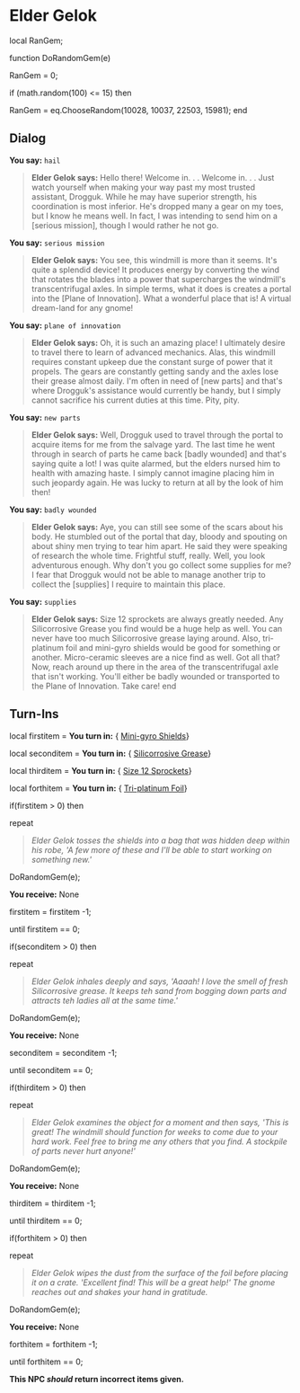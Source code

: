# Elder Gelok


local RanGem;

function DoRandomGem(e)

RanGem = 0;



if (math.random(100) <= 15) then


RanGem = eq.ChooseRandom(10028, 10037, 22503, 15981); 
end

## Dialog

**You say:** `hail`



>**Elder Gelok says:** Hello there! Welcome in. . . Welcome in. . . Just watch yourself when making your way past my most trusted assistant, Drogguk. While he may have superior strength, his coordination is most inferior. He's dropped many a gear on my toes, but I know he means well. In fact, I was intending to send him on a [serious mission], though I would rather he not go.

**You say:** `serious mission`



>**Elder Gelok says:** You see, this windmill is more than it seems. It's quite a splendid device! It produces energy by converting the wind that rotates the blades into a power that supercharges the windmill's transcentrifugal axles. In simple terms, what it does is creates a portal into the [Plane of Innovation]. What a wonderful place that is! A virtual dream-land for any gnome!

**You say:** `plane of innovation`



>**Elder Gelok says:** Oh, it is such an amazing place! I ultimately desire to travel there to learn of advanced mechanics. Alas, this windmill requires constant upkeep due the constant surge of power that it propels. The gears are constantly getting sandy and the axles lose their grease almost daily. I'm often in need of [new parts] and that's where Drogguk's assistance would currently be handy, but I simply cannot sacrifice his current duties at this time. Pity, pity.

**You say:** `new parts`



>**Elder Gelok says:** Well, Drogguk used to travel through the portal to acquire items for me from the salvage yard. The last time he went through in search of parts he came back [badly wounded] and that's saying quite a lot! I was quite alarmed, but the elders nursed him to health with amazing haste. I simply cannot imagine placing him in such jeopardy again. He was lucky to return at all by the look of him then!

**You say:** `badly wounded`



>**Elder Gelok says:** Aye, you can still see some of the scars about his body. He stumbled out of the portal that day, bloody and spouting on about shiny men trying to tear him apart. He said they were speaking of research the whole time. Frightful stuff, really. Well, you look adventurous enough. Why don't you go collect some supplies for me? I fear that Drogguk would not be able to manage another trip to collect the [supplies] I require to maintain this place.

**You say:** `supplies`



>**Elder Gelok says:** Size 12 sprockets are always greatly needed. Any Silicorrosive Grease you find would be a huge help as well. You can never have too much Silicorrosive grease laying around. Also, tri-platinum foil and mini-gyro shields would be good for something or another. Micro-ceramic sleeves are a nice find as well. Got all that? Now, reach around up there in the area of the transcentrifugal axle that isn't working. You'll either be badly wounded or transported to the Plane of Innovation. Take care!
end
  
## Turn-Ins





local firstitem =  **You turn in:**  { [Mini-gyro Shields](/item/28164)}

local seconditem =  **You turn in:**  { [Silicorrosive Grease](/item/28165)}

local thirditem =  **You turn in:**  { [Size 12 Sprockets](/item/28162)}

local forthitem =  **You turn in:**  { [Tri-platinum Foil](/item/28163)}



if(firstitem > 0) then


repeat



>*Elder Gelok tosses the shields into a bag that was hidden deep within his robe, 'A few more of these and I'll be able to start working on something new.'*



DoRandomGem(e);



 **You receive:** None 



firstitem = firstitem -1;


until firstitem == 0;



if(seconditem > 0) then


repeat



>*Elder Gelok inhales deeply and says, 'Aaaah! I love the smell of fresh Silicorrosive grease. It keeps teh sand from bogging down parts and attracts teh ladies all at the same time.'*



DoRandomGem(e);



 **You receive:** None 



seconditem = seconditem -1;


until seconditem == 0;



if(thirditem > 0) then


repeat



>*Elder Gelok examines the object for a moment and then says, 'This is great! The windmill should function for weeks to come due to your hard work. Feel free to bring me any others that you find. A stockpile of parts never hurt anyone!'*



DoRandomGem(e);



 **You receive:** None 



thirditem = thirditem -1;


until thirditem == 0;



if(forthitem > 0) then


repeat



>*Elder Gelok wipes the dust from the surface of the foil before placing it on a crate. 'Excellent find! This will be a great help!' The gnome reaches out and shakes your hand in gratitude.*



DoRandomGem(e);



 **You receive:** None 



forthitem = forthitem -1;


until forthitem == 0;

**This NPC *should* return incorrect items given.**
